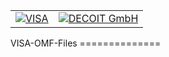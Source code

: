 <table>
    <tr>
        <td> <a href="http://www.visa-project.de/"><img src="https://decoit.de/files/DECOIT/logos/forschungsprojekte/visa121x121.jpg" alt="VISA"></a></td>
        <td> <a href="http://www.decoit.de/"><img alt="DECOIT GmbH" src="https://decoit.de/files/DECOIT/logos/logo-decoit-R-200x56.png"</a> </td>
    </tr>
</table>
VISA-OMF-Files
==============
